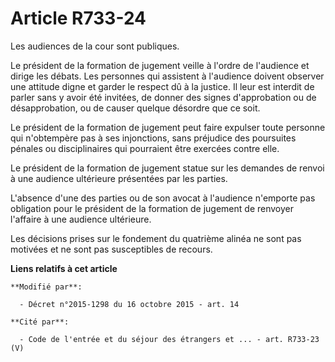 # Article R733-24

Les audiences de la cour sont publiques. 

Le président de la formation de jugement veille à l'ordre de l'audience et dirige les débats. Les personnes qui assistent à
l'audience doivent observer une attitude digne et garder le respect dû à la justice. Il leur est interdit de parler sans y
avoir été invitées, de donner des signes d'approbation ou de désapprobation, ou de causer quelque désordre que ce soit. 

Le président de la formation de jugement peut faire expulser toute personne qui n'obtempère pas à ses injonctions, sans
préjudice des poursuites pénales ou disciplinaires qui pourraient être exercées contre elle. 

Le président de la formation de jugement statue sur les demandes de renvoi à une audience ultérieure présentées par les
parties. 

L'absence d'une des parties ou de son avocat à l'audience n'emporte pas obligation pour le président de la formation de
jugement de renvoyer l'affaire à une audience ultérieure. 

Les décisions prises sur le fondement du quatrième alinéa ne sont pas motivées et ne sont pas susceptibles de recours.

**Liens relatifs à cet article**

	**Modifié par**:

	  - Décret n°2015-1298 du 16 octobre 2015 - art. 14

	**Cité par**:

	  - Code de l'entrée et du séjour des étrangers et ... - art. R733-23 (V)
